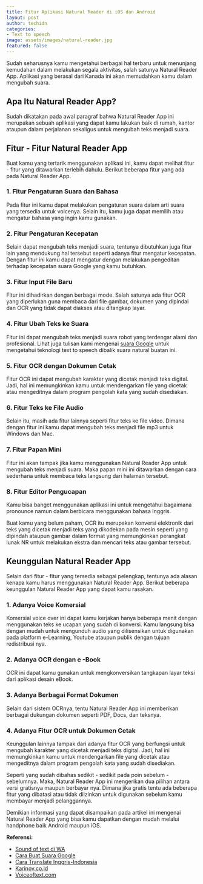 ```yaml
---
title: Fitur Aplikasi Natural Reader di iOS dan Android
layout: post
author: techidn
categories: 
- Text to speech
image: assets/images/natural-reader.jpg
featured: false
---
```


Sudah seharusnya kamu mengetahui berbagai hal terbaru untuk menunjang kemudahan dalam melakukan segala aktivitas, salah satunya Natural Reader App. Aplikasi yang berasal dari Kanada ini akan memudahkan kamu dalam mengubah suara. 

## Apa Itu Natural Reader App?

Sudah dikatakan pada awal paragraf bahwa Natural Reader App ini merupakan sebuah aplikasi yang dapat kamu lakukan baik di rumah, kantor ataupun dalam perjalanan sekaligus untuk mengubah teks menjadi suara. 

## Fitur - Fitur Natural Reader App

Buat kamu yang tertarik menggunakan aplikasi ini, kamu dapat melihat fitur - fitur yang ditawarkan terlebih dahulu. Berikut beberapa fitur yang ada pada Natural Reader App. 

### 1. Fitur Pengaturan Suara dan Bahasa

Pada fitur ini kamu dapat melakukan pengaturan suara dalam arti suara yang tersedia untuk voicenya. Selain itu, kamu juga dapat memilih atau mengatur bahasa yang ingin kamu gunakan. 

### 2. Fitur Pengaturan Kecepatan

Selain dapat mengubah teks menjadi suara, tentunya dibutuhkan juga fitur lain yang mendukung hal tersebut seperti adanya fitur mengatur kecepatan. Dengan fitur ini kamu dapat mengatur dengan melakukan pengeditan terhadap kecepatan suara Google yang kamu butuhkan. 

### 3. Fitur Input File Baru

Fitur ini dihadirkan dengan berbagai mode. Salah satunya ada fitur OCR yang diperlukan guna membaca dari file gambar, dokumen yang dipindai dan OCR yang tidak dapat diakses atau ditangkap layar. 

### 4. Fitur Ubah Teks ke Suara

Fitur ini dapat mengubah teks menjadi suara robot yang terdengar alami dan profesional. Lihat juga tulisan kami mengenai [suara Google](/suara-google/) untuk mengetahui teknologi text to speech dibalik suara natural buatan ini.

### 5. Fitur OCR dengan Dokumen Cetak

Fitur OCR ini dapat mengubah karakter yang dicetak menjadi teks digital. Jadi, hal ini memungkinkan kamu untuk mendengarkan file yang dicetak atau mengeditnya dalam program pengolah kata yang sudah disediakan. 

### 6. Fitur Teks ke File Audio

Selain itu, masih ada fitur lainnya seperti fitur teks ke file video. Dimana dengan fitur ini kamu dapat mengubah teks menjadi file mp3 untuk Windows dan Mac. 

### 7. Fitur Papan Mini

Fitur ini akan tampak jika kamu menggunakan Natural Reader App untuk mengubah teks menjadi suara. Maka papan mini ini ditawarkan dengan cara sederhana untuk membaca teks langsung dari halaman tersebut. 

### 8. Fitur Editor Pengucapan

Kamu bisa banget menggunakan aplikasi ini untuk mengetahui bagaimana pronounce namun dalam berbicara menggunakan bahasa Inggris. 

Buat kamu yang belum paham, OCR itu merupakan konversi elektronik dari teks yang dicetak menjadi teks yang dikodekan pada mesin seperti yang dipindah ataupun gambar dalam format yang memungkinkan perangkat lunak NR untuk melakukan ekstra dan mencari teks atau gambar tersebut. 

## Keunggulan Natural Reader App

Selain dari fitur - fitur yang tersedia sebagai pelengkap, tentunya ada  alasan kenapa kamu harus menggunakan Natural Reader App. Berikut beberapa keunggulan Natural Reader App yang dapat kamu rasakan. 

### 1. Adanya Voice Komersial

Komersial voice over ini dapat kamu kerjakan hanya beberapa menit dengan menggunakan teks ke ucapan yang sudah di konversi. Kamu langsung bisa dengan mudah untuk mengunduh audio yang dilisensikan untuk digunakan pada platform e-Learning, Youtube ataupun publik dengan tujuan redistribusi nya. 

### 2. Adanya OCR dengan e -Book

OCR ini dapat kamu gunakan untuk mengkonversikan tangkapan layar teksi dari aplikasi desain eBook. 

### 3. Adanya Berbagai Format Dokumen

Selain dari sistem OCRnya, tentu Natural Reader App ini memberikan berbagai dukungan dokumen seperti PDF, Docs, dan teksnya. 

### 4. Adanya Fitur OCR untuk Dokumen Cetak

Keunggulan lainnya tampak dari adanya fitur OCR yang berfungsi untuk mengubah karakter yang dicetak menjadi teks digital. Jadi, hal ini memungkinkan kamu untuk mendengarkan file yang dicetak atau mengeditnya dalam program pengolah kata yang sudah disediakan. 

Seperti yang sudah dibahas sedikit - sedikit pada poin sebelum - sebelumnya. Maka, Natural Reader App ini mengerikan dua pilihan antara versi gratisnya maupun berbayar nya. Dimana jika gratis tentu ada beberapa fitur yang dibatasi atau tidak diizinkan untuk digunakan sebelum kamu membayar menjadi pelanggannya. 

Demikian informasi yang dapat disampaikan pada artikel ini mengenai Natural Reader App yang bisa kamu dapatkan dengan mudah melalui handphone baik Android maupun iOS.

**Referensi:**
- [Sound of text di WA](https://www.technolati.com/2022/04/sound-of-text-wa-indonesia-tanpa.html)
- [Cara Buat Suara Google](https://www.statmat.net/buat-suara-google-indonesia/)
- [Cara Translate Inggris-Indonesia](https://www.sebuahutas.com/2022/04/7-cara-translate-inggris-indonesia-dari.html)
- [Karinov.co.id](https://karinov.co.id)
- [Voiceoftext.com](https://www.voiceoftext.com)
